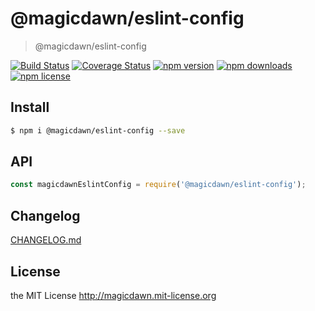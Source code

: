 # @magicdawn/eslint-config
> @magicdawn/eslint-config

[![Build Status](https://img.shields.io/travis/magicdawn/eslint-config.svg?style=flat-square)](https://travis-ci.org/magicdawn/eslint-config)
[![Coverage Status](https://img.shields.io/codecov/c/github/magicdawn/eslint-config.svg?style=flat-square)](https://codecov.io/gh/magicdawn/eslint-config)
[![npm version](https://img.shields.io/npm/v/@magicdawn/eslint-config.svg?style=flat-square)](https://www.npmjs.com/package/@magicdawn/eslint-config)
[![npm downloads](https://img.shields.io/npm/dm/@magicdawn/eslint-config.svg?style=flat-square)](https://www.npmjs.com/package/@magicdawn/eslint-config)
[![npm license](https://img.shields.io/npm/l/@magicdawn/eslint-config.svg?style=flat-square)](http://magicdawn.mit-license.org)

## Install
```sh
$ npm i @magicdawn/eslint-config --save
```

## API
```js
const magicdawnEslintConfig = require('@magicdawn/eslint-config');
```

## Changelog
[CHANGELOG.md](CHANGELOG.md)

## License
the MIT License http://magicdawn.mit-license.org